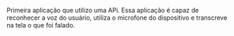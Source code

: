 Primeira aplicação que utilizo uma APi. Essa aplicação é capaz de reconhecer a voz do usuário, utiliza o microfone do dispositivo e transcreve na tela o que foi falado.
